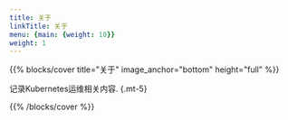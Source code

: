 ```yaml
---
title: 关于
linkTitle: 关于
menu: {main: {weight: 10}}
weight: 1
---
```


{{% blocks/cover title="关于" image_anchor="bottom" height="full" %}}

记录Kubernetes运维相关内容.
{.mt-5}

{{% /blocks/cover %}}